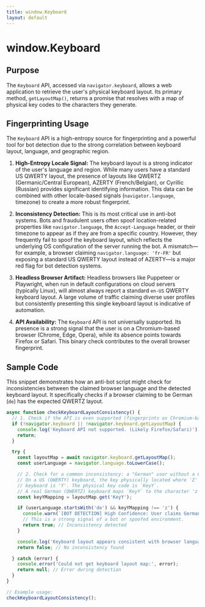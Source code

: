 ```yaml
---
title: window.Keyboard
layout: default
---
```

# window.Keyboard
## Purpose
The `Keyboard` API, accessed via `navigator.keyboard`, allows a web application to retrieve the user's physical keyboard layout. Its primary method, `getLayoutMap()`, returns a promise that resolves with a map of physical key codes to the characters they generate.

## Fingerprinting Usage
The `Keyboard` API is a high-entropy source for fingerprinting and a powerful tool for bot detection due to the strong correlation between keyboard layout, language, and geographic region.

1.  **High-Entropy Locale Signal:** The keyboard layout is a strong indicator of the user's language and region. While many users have a standard US QWERTY layout, the presence of layouts like QWERTZ (Germanic/Central European), AZERTY (French/Belgian), or Cyrillic (Russian) provides significant identifying information. This data can be combined with other locale-based signals (`navigator.language`, timezone) to create a more robust fingerprint.

2.  **Inconsistency Detection:** This is its most critical use in anti-bot systems. Bots and fraudulent users often spoof location-related properties like `navigator.language`, the `Accept-Language` header, or their timezone to appear as if they are from a specific country. However, they frequently fail to spoof the keyboard layout, which reflects the underlying OS configuration of the server running the bot. A mismatch—for example, a browser claiming `navigator.language: 'fr-FR'` but exposing a standard US QWERTY layout instead of AZERTY—is a major red flag for bot detection systems.

3.  **Headless Browser Artifact:** Headless browsers like Puppeteer or Playwright, when run in default configurations on cloud servers (typically Linux), will almost always report a standard `en-US` QWERTY keyboard layout. A large volume of traffic claiming diverse user profiles but consistently presenting this single keyboard layout is indicative of automation.

4.  **API Availability:** The `Keyboard` API is not universally supported. Its presence is a strong signal that the user is on a Chromium-based browser (Chrome, Edge, Opera), while its absence points towards Firefox or Safari. This binary check contributes to the overall browser fingerprint.

## Sample Code
This snippet demonstrates how an anti-bot script might check for inconsistencies between the claimed browser language and the detected keyboard layout. It specifically checks if a browser claiming to be German (`de`) has the expected QWERTZ layout.

```javascript
async function checkKeyboardLayoutConsistency() {
  // 1. Check if the API is even supported (fingerprints as Chromium-based)
  if (!navigator.keyboard || !navigator.keyboard.getLayoutMap) {
    console.log('Keyboard API not supported. (Likely Firefox/Safari)');
    return;
  }

  try {
    const layoutMap = await navigator.keyboard.getLayoutMap();
    const userLanguage = navigator.language.toLowerCase();

    // 2. Check for a common inconsistency: a "German" user without a German keyboard
    // On a US (QWERTY) keyboard, the key physically located where 'Z' is on a German
    // keyboard is 'Y'. The physical key code is `KeyY`.
    // A real German (QWERTZ) keyboard maps `KeyY` to the character 'z'.
    const keyYMapping = layoutMap.get('KeyY');

    if (userLanguage.startsWith('de') && keyYMapping !== 'z') {
      console.warn(`[BOT DETECTION] High Confidence: User claims German language ('${navigator.language}') but has a non-QWERTZ keyboard layout. KeyY maps to '${keyYMapping}'.`);
      // This is a strong signal of a bot or spoofed environment.
      return true; // Inconsistency detected
    }

    console.log('Keyboard layout appears consistent with browser language.');
    return false; // No inconsistency found

  } catch (error) {
    console.error('Could not get keyboard layout map:', error);
    return null; // Error during detection
  }
}

// Example usage:
checkKeyboardLayoutConsistency();
```